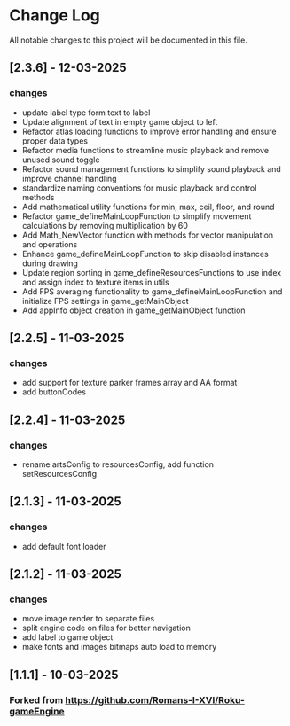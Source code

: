 # Change Log
All notable changes to this project will be documented in this file.

## [2.3.6] - 12-03-2025
### changes
- update label type form text to label
- Update alignment of text in empty game object to left
- Refactor atlas loading functions to improve error handling and ensure proper data types
- Refactor media functions to streamline music playback and remove unused sound toggle
- Refactor sound management functions to simplify sound playback and improve channel handling
- standardize naming conventions for music playback and control methods
- Add mathematical utility functions for min, max, ceil, floor, and round
- Refactor game_defineMainLoopFunction to simplify movement calculations by removing multiplication by 60
- Add Math_NewVector function with methods for vector manipulation and operations
- Enhance game_defineMainLoopFunction to skip disabled instances during drawing
- Update region sorting in game_defineResourcesFunctions to use index and assign index to texture items in utils
- Add FPS averaging functionality to game_defineMainLoopFunction and initialize FPS settings in game_getMainObject
- Add appInfo object creation in game_getMainObject function

## [2.2.5] - 11-03-2025
### changes
- add support for texture parker frames array and AA format
- add buttonCodes

## [2.2.4] - 11-03-2025
### changes
- rename artsConfig to resourcesConfig, add function setResourcesConfig

## [2.1.3] - 11-03-2025
### changes
- add default font loader

## [2.1.2] - 11-03-2025
### changes
- move image render to separate files
- split engine code on files for better navigation
- add label to game object
- make fonts and images bitmaps auto load to memory

## [1.1.1] - 10-03-2025
### Forked from https://github.com/Romans-I-XVI/Roku-gameEngine
